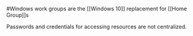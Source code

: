 #Windows work groups are the [[Windows 10]] replacement for [[Home Group]]s

Passwords and credentials for accessing resources are not centralized.
